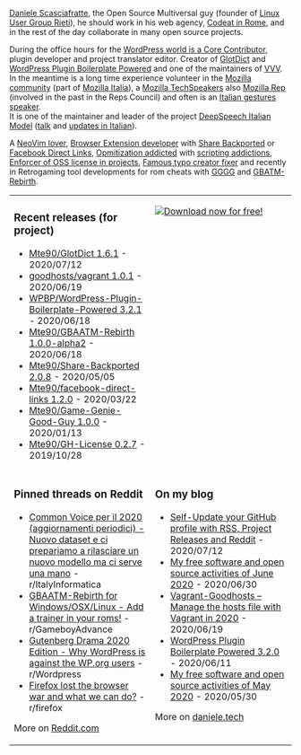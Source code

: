 [Daniele Scasciafratte](https://twitter.com/mte90net), the Open Source Multiversal guy (founder of [Linux User Group Rieti](https://lugrieti.linux.it/)), he should work in his web agency, [Codeat in Rome](https://github.com/CodeAtCode), and in the rest of the day collaborate in many open source projects.

During the office hours for the [WordPress world is a Core Contributor](https://profiles.wordpress.org/mte90/), plugin developer and project translator editor. Creator of [GlotDict](https://github.com/Mte90/GlotDict) and [WordPress Plugin Boilerplate Powered](https://github.com/WPBP/) and one of the maintainers of [VVV](https://github.com/Varying-Vagrant-Vagrants).  
In the meantime is a long time experience volunteer in the [Mozilla community](https://mozillians.org/it/u/Mte90/) (part of [Mozilla Italia](https://github.com/MozillaItalia)), a [Mozilla TechSpeakers](https://wiki.mozilla.org/TechSpeakers) also [Mozilla Rep](https://reps.mozilla.org/u/mte90/) (involved in the past in the Reps Council) and often is an [Italian gestures speaker](http://mte90.tech).  
It is one of the maintainer and leader of the project [DeepSpeech Italian Model](https://github.com/MozillaItalia/DeepSpeech-Italian-Model) ([talk](https://fosdem.org/2020/schedule/event/how_to_get_fun_with_teamwork/) and [updates in Italian](https://discourse.mozilla.org/t/common-voice-per-il-2020-aggiornamenti-periodici/51903)).  

A [NeoVim lover](https://github.com/Mte90/dotfiles), [Browser Extension developer](https://github.com/Mte90/ExtStoreStats) with [Share Backported](https://github.com/Mte90/Share-Backported) or [Facebook Direct Links](https://github.com/Mte90/facebook-direct-links), [Opmitization addicted](https://github.com/Mte90/pydal) with [scripting addictions](https://github.com/Mte90/My-Scripts), [Enforcer of OSS license in projects](https://github.com/Mte90/GH-License), [Famous typo creator fixer](https://github.com/Mte90/SyntaxAutoFix) and recently in Retrogaming tool developments for rom cheats with [GGGG](https://github.com/Mte90/Game-Genie-Good-Guy) and [GBATM-Rebirth](https://github.com/Mte90/GBAATM-Rebirth).

<table><tr><td valign="top" style="width: 50%;">

### Recent releases (for project)
<!-- recent_releases starts -->
* [Mte90/GlotDict 1.6.1](https://github.com/Mte90/GlotDict/releases/tag/1.6.1) - 2020/07/12
* [goodhosts/vagrant 1.0.1](https://github.com/goodhosts/vagrant/releases/tag/1.0.1) - 2020/06/19
* [WPBP/WordPress-Plugin-Boilerplate-Powered 3.2.1](https://github.com/WPBP/WordPress-Plugin-Boilerplate-Powered/releases/tag/3.2.1) - 2020/06/18
* [Mte90/GBAATM-Rebirth 1.0.0-alpha2](https://github.com/Mte90/GBAATM-Rebirth/releases/tag/pre-1.0.0-alpha2) - 2020/06/18
* [Mte90/Share-Backported 2.0.8](https://github.com/Mte90/Share-Backported/releases/tag/2.0.8) - 2020/05/05
* [Mte90/facebook-direct-links 1.2.0](https://github.com/Mte90/facebook-direct-links/releases/tag/1.2.0) - 2020/03/22
* [Mte90/Game-Genie-Good-Guy 1.0.0](https://github.com/Mte90/Game-Genie-Good-Guy/releases/tag/1.0.0) - 2020/01/13
* [Mte90/GH-License 0.2.7](https://github.com/Mte90/GH-License/releases/tag/0.2.7) - 2019/10/28
<!-- recent_releases ends -->
</td><td valign="top" style="width: 50%;">

[![Download now for free!](https://mte90-mte90net.netdna-ssl.com/wp-content/uploads/2019/10/cover-300x258.png)](https://daniele.tech/2019/10/contribute-to-opensource-the-right-way-book/)

</td></tr>
<tr><td valign="top" style="width: 50%;">

### Pinned threads on Reddit
<!-- reddit_pinned starts -->
* [Common Voice per il 2020 (aggiornamenti periodici) - Nuovo dataset e ci prepariamo a rilasciare un nuovo modello ma ci serve una mano](https://discourse.mozilla.org/t/common-voice-per-il-2020-aggiornamenti-periodici/51903/4) - r/ItalyInformatica
* [GBAATM-Rebirth for Windows/OSX/Linux - Add a trainer in your roms!](https://www.reddit.com/r/GameboyAdvance/comments/gzjulk/gbaatmrebirth_for_windowsosxlinux_add_a_trainer/) - r/GameboyAdvance
* [Gutenberg Drama 2020 Edition - Why WordPress is against the WP.org users](https://daniele.tech/2020/05/gutenberg-drama-2020-edition-why-wordpress-is-against-the-wp-org-users/) - r/Wordpress
* [Firefox lost the browser war and what we can do?](https://daniele.tech/2020/02/firefox-lost-the-browser-war-and-what-we-can-do/) - r/firefox
<!-- reddit_pinned ends -->
More on [Reddit.com](https://www.reddit.com/user/Mte90)
</td><td valign="top" style="width: 50%;">

### On my blog
<!-- blog starts -->
* [Self-Update your GitHub profile with RSS, Project Releases and Reddit](https://daniele.tech/2020/07/self-update-your-github-profile-with-rss-project-releases-and-reddit/) - 2020/07/12
* [My free software and open source activities of June 2020](https://daniele.tech/2020/06/my-free-software-and-open-source-activities-of-june-2020/) - 2020/06/30
* [Vagrant-Goodhosts – Manage the hosts file with Vagrant in 2020](https://daniele.tech/2020/06/vagrant-goodhosts-manage-the-hosts-file-with-vagrant-in-2020/) - 2020/06/19
* [WordPress Plugin Boilerplate Powered 3.2.0](https://github.com/WPBP/WordPress-Plugin-Boilerplate-Powered/releases/tag/3.2.0) - 2020/06/11
* [My free software and open source activities of May 2020](https://daniele.tech/2020/05/my-free-software-and-open-source-activities-of-may-2020/) - 2020/05/30
<!-- blog ends -->
More on [daniele.tech](https://daniele.tech/)
</td></tr></table>
